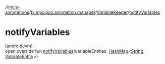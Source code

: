 //[mcls-annotations](../../../index.md)/[tv.mycujoo.annotation.manager](../index.md)/[VariableKeeper](index.md)/[notifyVariables](notify-variables.md)

# notifyVariables

[androidJvm]\
open override fun [notifyVariables](notify-variables.md)(variableEntities: [HashMap](https://kotlinlang.org/api/latest/jvm/stdlib/kotlin.collections/-hash-map/index.html)&lt;[String](https://kotlinlang.org/api/latest/jvm/stdlib/kotlin/-string/index.html), [VariableEntity](../../tv.mycujoo.annotation.domain.entity/-variable-entity/index.md)&gt;)
